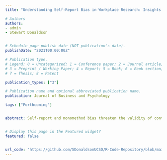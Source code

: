 ```yaml
---
title: "Understanding Self-Report Bias in Workplace Research: Insights from Multitrait-Multimethod Analyses with Positive Work and Organizations Constructs"

# Authors
authors:
- admin
- Stewart Donaldson


# Schedule page publish date (NOT publication's date).
publishDate: "2021T00:00:00Z"

# Publication type.
# Legend: 0 = Uncategorized; 1 = Conference paper; 2 = Journal article;
# 3 = Preprint / Working Paper; 4 = Report; 5 = Book; 6 = Book section;
# 7 = Thesis; 8 = Patent

publication_types: ["3"]

# Publication name and optional abbreviated publication name.
publication: Journal of Business and Psychology

tags: ["Forthcoming"] 


abstract: Self-report and monomethod bias threaten the validity of contemporary workplace research. The current study used multitrait-multimethod analyses to examine the relationship between positive work and organizations constructs PERMA+4 and work role performance (adaptivity, proactivity, and proficiency) beyond self-report and monomethod bias. Findings from 221 coworker pairs demonstrated strong positive convergence between self-reported and collateral-reported PERMA+4 (r > .85) and work role performance (r>.85), including organizational adaptivity (r > .71), organizational proactivity (r > .68), and organizational proficiency (r > .73). PERMA+4 was also a significant predictor of overall work role performance. A multitrait-multimethod matrix showed that monomethod trait interrelationships were systematically higher than heteromethod trait interrelationships with inflated correlations ranging from .07 to .20. Monomethod parameter estimates and coefficients of determination were generally higher than in bias corrected self-reports, knowledgeable collateral-reports, and heteromethod parameter estimates. The results provide support for the validity of the relationship between PERMA+4 and work role performance, and suggest the importance of including procedural design and statistical control methods in workplace surveys to correct for self-report and monomethod bias.


# Display this page in the Featured widget?
featured: false


url_code: 'https://github.com/SDonaldsonUCSD/R-Code-Repository/blob/main/MTMM%20Project/EverybodyLies.Rmd'
---
```









